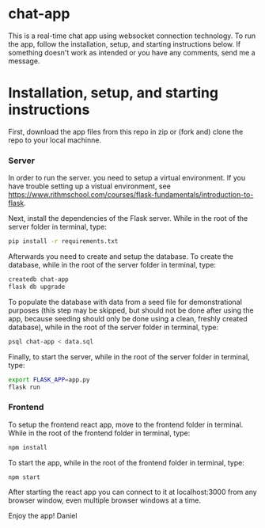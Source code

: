 # chat-app
This is a real-time chat app using websocket connection technology. To run the app, follow the installation, setup, and starting instructions below. If something doesn't work as intended or you have any comments, send me a message.

Installation, setup, and starting instructions
===============================================

First, download the app files from this repo in zip or (fork and) clone the repo to your local machinne.

### Server

In order to run the server. you need to setup a virtual environment. If you have trouble setting up a vistual environment, see https://www.rithmschool.com/courses/flask-fundamentals/introduction-to-flask.

Next, install the dependencies of the Flask server. While in the root of the server folder in terminal, type:
```sh
pip install -r requirements.txt
```
Afterwards you need to create and setup the database. To create the database, while in the root of the server folder in terminal, type:
```sh
createdb chat-app
flask db upgrade
```

To populate the database with data from a seed file for demonstrational purposes (this step may be skipped, but should not be done after using the app, because seeding should only be done using a clean, freshly created database), while in the root of the server folder in terminal, type:
```sh
psql chat-app < data.sql
```

Finally, to start the server, while in the root of the server folder in terminal, type:
```sh
export FLASK_APP=app.py
flask run
```

### Frontend

To setup the frontend react app, move to the frontend folder in terminal. While in the root of the frontend folder in terminal, type:
```sh
npm install
```

To start the app, while in the root of the frontend folder in terminal, type:
```sh
npm start
```

After starting the react app you can connect to it at localhost:3000 from any browser window, even multiple browser windows at a time.

Enjoy the app!
Daniel